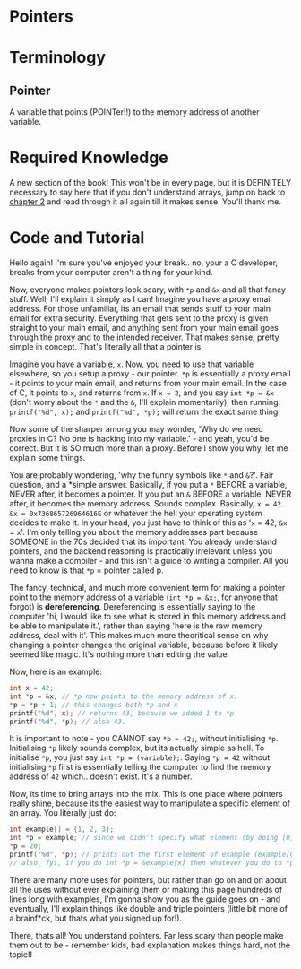 # Pointers

# Terminology
## Pointer
A variable that points (POINTer!!) to the memory address of another variable.

# Required Knowledge
A new section of the book! This won't be in every page, but it is DEFINITELY necessary to say here that if you don't understand arrays, jump on back to [chapter 2](type-var-array.md) and read through it all again till it makes sense. You'll thank me.

# Code and Tutorial
Hello again! I'm sure you've enjoyed your break.. no, your a C developer, breaks from your computer aren't a thing for your kind.

Now, everyone makes pointers look scary, with `*p` and `&x` and all that fancy stuff. Well, I'll explain it simply as I can!
Imagine you have a proxy email address. For those unfamiliar, its an email that sends stuff to your main email for extra security. Everything that gets sent to the proxy is given straight to your main email,
and anything sent from your main email goes through the proxy and to the intended receiver. That makes sense, pretty simple in concept. That's literally all that a pointer is.

Imagine you have a variable, `x`. Now, you need to use that variable elsewhere, so you setup a proxy - our pointer. `*p` is essentially a proxy email - it points to your main email, and returns from your
main email. In the case of C, it points to `x`, and returns from `x`. If `x = 2`, and you say `int *p = &x` (don't worry about the `*` and the `&`, I'll explain momentarily), then running:
`printf("%d", x);` and `printf("%d", *p);` will return the exact same thing.

Now some of the sharper among you may wonder, 'Why do we need proxies in C? No one is hacking into my variable.' - and yeah, you'd be correct. But it is SO much more than a proxy. Before I show you why, let
me explain some things.

You are probably wondering, 'why the funny symbols like `*` and `&`?'. Fair question, and a *simple answer. Basically, if you put a `*` BEFORE a variable, NEVER after, it becomes a pointer. If you put an `&`
BEFORE a variable, NEVER after, it becomes the memory address. Sounds complex.
Basically, `x = 42.` `&x = 0x736865726964616E` or whatever the hell your operating system decides to make it. In your head, you just have to think of this as '`x` = 42, `&x` = `x`'. I'm only telling you about
the memory addresses part because SOMEONE in the 70s decided that its important.
You already understand pointers, and the backend reasoning is practically irrelevant unless you wanna make a compiler - and this isn't a guide to writing a compiler. All you need to know is that `*p` = pointer
called p.

The fancy, technical, and much more convenient term for making a pointer point to the memory address of a variable (`int *p = &x;`, for anyone that forgot) is **dereferencing**. Dereferencing is essentially
saying to the computer 'hi, I would like to see what is stored in this memory address and be able to manipulate it.', rather than saying 'here is the raw memory address, deal with it'. This makes much more
theoritical sense on why changing a pointer changes the original variable, because before it likely seemed like magic. It's nothing more than editing the value.

Now, here is an example:

```C
int x = 42;
int *p = &x; // *p now points to the memory address of x.
*p = *p + 1; // this changes both *p and x
printf("%d", x); // returns 43, because we added 1 to *p
printf("%d", *p); // also 43.
```

It is important to note - you CANNOT say `*p = 42;`, without initialising `*p`. Initialising `*p` likely sounds complex, but its actually simple as hell. To initialise `*p`, you just say `int *p = (variable);`. Saying `*p = 42`
without initialising `*p` first is essentially telling the computer to find the memory address of `42` which.. doesn't exist. It's a number.

Now, its time to bring arrays into the mix. This is one place where pointers really shine, because its the easiest way to manipulate a specific element of an array. You literally just do:

```C
int example[] = {1, 2, 3};
int *p = example; // since we didn't specify what element (by doing [0], [1], or [2]) the compiler assumes [0]. also, example[] = example after declaring it
*p = 20;
printf("%d", *p); // prints out the first element of example (example[0]), or 20. notice how changing the number with *p = 20 changed example[0]. this is dereferencing in action!
// also, fyi, if you do int *p = &example[x] then whatever you do to *p changes example[x], it doesnt have to be just zero
```

There are many more uses for pointers, but rather than go on and on about all the uses without ever explaining them or making this page hundreds of lines long with examples, I'm gonna show you as the guide goes on - and eventually, I'll explain things like double and triple
pointers (little bit more of a brainf*ck, but thats what you signed up for!).

There, thats all! You understand pointers. Far less scary than people make them out to be - remember kids, bad explanation makes things hard, not the topic!!
